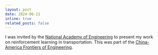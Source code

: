 ```yaml
---
layout: post
date: 2024-06-21
inline: true
related_posts: false
---
```


I was invited by the [National Academy of Engineering](https://www.nae.edu/) to present my work on reinforcement learning in transportation. This was part of the [China-America Frontiers of Engineering](https://www.naefrontiers.org/206486/2024-ChinaAmerica-Frontiers-of-Engineering-Symposium).